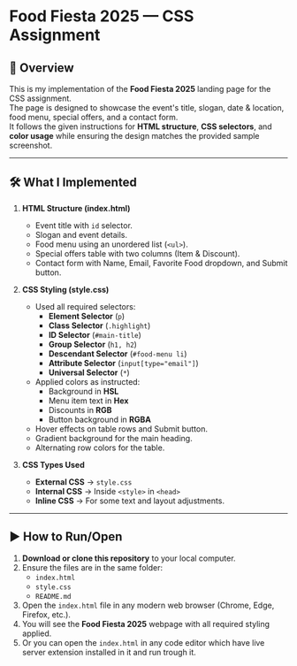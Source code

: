 # Food Fiesta 2025 — CSS Assignment

## 📌 Overview
This is my implementation of the **Food Fiesta 2025** landing page for the CSS assignment.  
The page is designed to showcase the event's title, slogan, date & location, food menu, special offers, and a contact form.  
It follows the given instructions for **HTML structure**, **CSS selectors**, and **color usage** while ensuring the design matches the provided sample screenshot.

---

## 🛠 What I Implemented
1. **HTML Structure (index.html)**
   - Event title with `id` selector.
   - Slogan and event details.
   - Food menu using an unordered list (`<ul>`).
   - Special offers table with two columns (Item & Discount).
   - Contact form with Name, Email, Favorite Food dropdown, and Submit button.

2. **CSS Styling (style.css)**
   - Used all required selectors:
     - **Element Selector** (`p`)
     - **Class Selector** (`.highlight`)
     - **ID Selector** (`#main-title`)
     - **Group Selector** (`h1, h2`)
     - **Descendant Selector** (`#food-menu li`)
     - **Attribute Selector** (`input[type="email"]`)
     - **Universal Selector** (`*`)
   - Applied colors as instructed:
     - Background in **HSL**
     - Menu item text in **Hex**
     - Discounts in **RGB**
     - Button background in **RGBA**
   - Hover effects on table rows and Submit button.
   - Gradient background for the main heading.
   - Alternating row colors for the table.

3. **CSS Types Used**
   - **External CSS** → `style.css`
   - **Internal CSS** → Inside `<style>` in `<head>`
   - **Inline CSS** → For some text and layout adjustments.

---

## ▶ How to Run/Open
1. **Download or clone this repository** to your local computer.
2. Ensure the files are in the same folder:
   - `index.html`
   - `style.css`
   - `README.md`
3. Open the `index.html` file in any modern web browser (Chrome, Edge, Firefox, etc.).
4. You will see the **Food Fiesta 2025** webpage with all required styling applied.
5. Or you can open the `index.html` in any code editor which have live server extension installed in it and run trough it.

